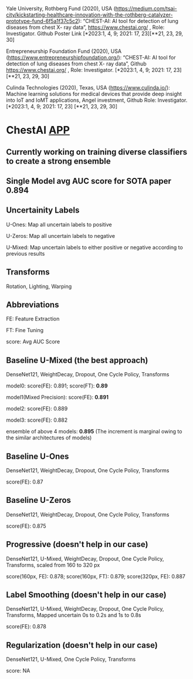 Yale University, Rothberg Fund (2020), USA (https://medium.com/tsai-city/kickstarting-healthcare-innovation-with-the-rothberg-catalyzer-prototype-fund-6f5a1f37c5c2): “CHEST-AI: AI tool for detection of lung diseases from chest X- ray data”, https://www.chestai.org/ , Role: Investigator. Github Poster Link [*2023:1, 4, 9; 2021: 17, 23][**21, 23, 29, 30]

Entrepreneurship Foundation Fund (2020), USA (https://www.entrepreneurshipfoundation.org/): “CHEST-AI: AI tool for detection of lung diseases from chest X- ray data”, Github https://www.chestai.org/ , Role: Investigator. [*2023:1, 4, 9; 2021: 17, 23] [**21, 23, 29, 30]

Culinda Technologies (2020), Texas, USA (https://www.culinda.io/): Machine learning solutions for medical devices that provide deep insight into IoT and IoMT applications, Angel investment, Github Role: Investigator. [*2023:1, 4, 9; 2021: 17, 23] [**21, 23, 29, 30]

# ChestAI [APP](http://20.169.253.49:5001/login)

## Currently working on training diverse classifiers to create a strong ensemble

## Single Model avg AUC score for SOTA paper 0.894

## Uncertainity Labels
U-Ones: Map all uncertain labels to positive

U-Zeros: Map all uncertain labels to negative

U-Mixed: Map uncertain labels to either positive or negative according to previous results

## Transforms
Rotation, Lighting, Warping

## Abbreviations 
FE: Feature Extraction

FT: Fine Tuning

score: Avg AUC Score

## Baseline U-Mixed (the best approach)
DenseNet121, WeightDecay, Dropout, One Cycle Policy, Transforms

model0: score(FE): 0.891; score(FT): **0.89**

model1(Mixed Precision): score(FE): **0.891**

model2: score(FE): 0.889

model3: score(FE): 0.882

ensemble of above 4 models: **0.895** (The increment is marginal owing to the similar architectures of models)

## Baseline U-Ones 
DenseNet121, WeightDecay, Dropout, One Cycle Policy, Transforms

score(FE): 0.87

## Baseline U-Zeros 
DenseNet121, WeightDecay, Dropout, One Cycle Policy, Transforms

score(FE): 0.875

## Progressive (doesn't help in our case)
DenseNet121, U-Mixed, WeightDecay, Dropout, One Cycle Policy, Transforms, scaled from 160 to 320 px

score(160px, FE):  0.878; score(160px, FT): 0.879; score(320px, FE): 0.887

## Label Smoothing (doesn't help in our case)
DenseNet121, U-Mixed, WeightDecay, Dropout, One Cycle Policy, Transforms, Mapped uncertain 0s to 0.2s and 1s to 0.8s

score(FE): 0.878

## Regularization (doesn't help in our case)
DenseNet121, U-Mixed, One Cycle Policy, Transforms

score: NA

